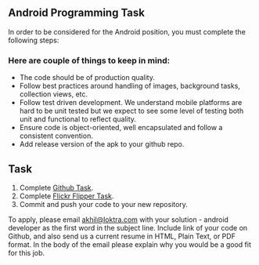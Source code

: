 ## Android Programming Task

In order to be considered for the Android position, you must complete the following steps:


### Here are couple of things to keep in mind:

* The code should be of production quality.
* Follow best practices around handling of images, background tasks, collection views, etc.
* Follow test driven development. We understand mobile platforms are hard to be unit tested but we expect to see some level of testing both unit and functional to reflect quality.
* Ensure code is object-oriented, well encapsulated and follow a consistent convention.
* Add release version of the apk to your github repo.


## Task

1. Complete [Github Task](Github-Task). 
2. Complete [Flickr Flipper Task](Flickr-Task).
3. Commit and push your code to your new repository.

To apply, please email akhil@loktra.com with your solution - android developer as the first word in the subject line. Include link of your code on Github, and also send us a current resume in HTML, Plain Text, or PDF format. In the body of the email please explain why you would be a good fit for this job.
